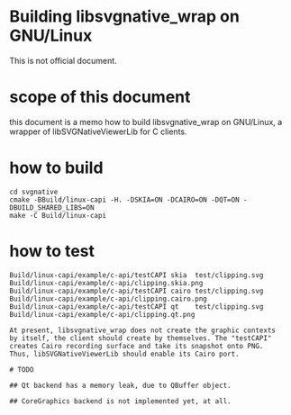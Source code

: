 # Building libsvgnative_wrap on GNU/Linux

This is not official document.

# scope of this document

this document is a memo how to build libsvgnative_wrap on GNU/Linux,
a wrapper of libSVGNativeViewerLib for C clients.

# how to build

```
cd svgnative
cmake -BBuild/linux-capi -H. -DSKIA=ON -DCAIRO=ON -DQT=ON -DBUILD_SHARED_LIBS=ON
make -C Build/linux-capi
```
# how to test

```
Build/linux-capi/example/c-api/testCAPI skia  test/clipping.svg Build/linux-capi/example/c-api/clipping.skia.png
Build/linux-capi/example/c-api/testCAPI cairo test/clipping.svg Build/linux-capi/example/c-api/clipping.cairo.png
Build/linux-capi/example/c-api/testCAPI qt    test/clipping.svg Build/linux-capi/example/c-api/clipping.qt.png

At present, libsvgnative_wrap does not create the graphic contexts
by itself, the client should create by themselves. The "testCAPI"
creates Cairo recording surface and take its snapshot onto PNG.
Thus, libSVGNativeViewerLib should enable its Cairo port.

# TODO

## Qt backend has a memory leak, due to QBuffer object.

## CoreGraphics backend is not implemented yet, at all.
